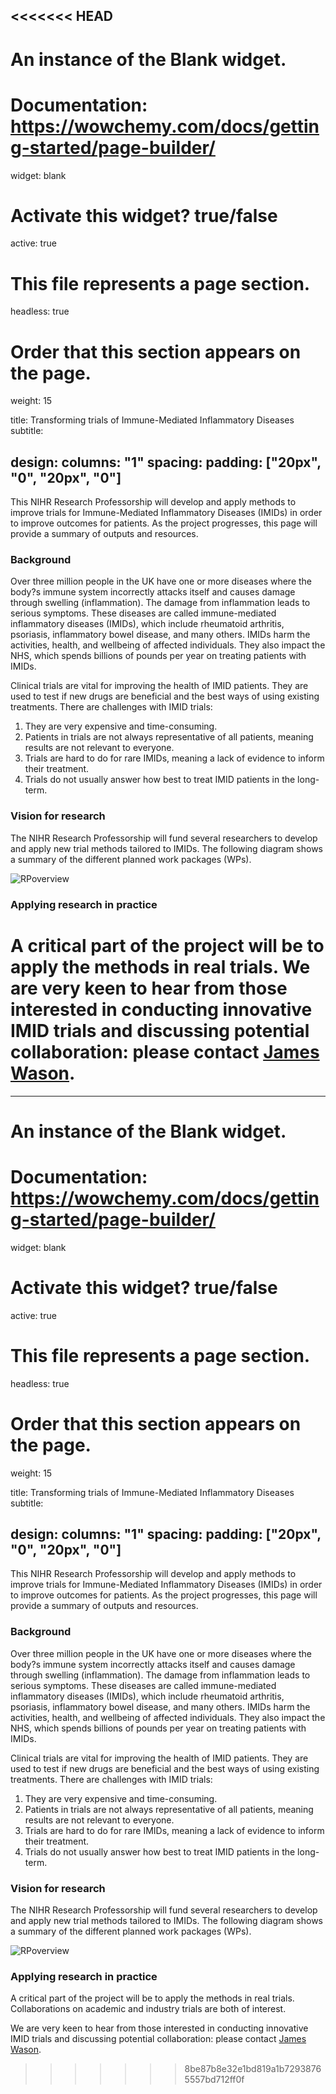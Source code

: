 <<<<<<< HEAD
---
# An instance of the Blank widget.
# Documentation: https://wowchemy.com/docs/getting-started/page-builder/
widget: blank

# Activate this widget? true/false
active: true

# This file represents a page section.
headless: true

# Order that this section appears on the page.
weight: 15

title: Transforming trials of Immune-Mediated Inflammatory Diseases
subtitle: 

design:
  columns: "1"
  spacing:
    padding: ["20px", "0", "20px", "0"]
---

This NIHR Research Professorship will develop and apply methods to improve trials for Immune-Mediated Inflammatory Diseases (IMIDs) in order to improve outcomes for patients. As the project progresses, this page will provide a summary of outputs and resources.

### Background

Over three million people in the UK have one or more diseases where the body?s immune system incorrectly attacks itself and causes damage through swelling (inflammation). The damage from inflammation leads to serious symptoms.
These diseases are called immune-mediated inflammatory diseases (IMIDs), which include rheumatoid arthritis, psoriasis, inflammatory bowel disease, and many others. 
IMIDs harm the activities, health, and wellbeing of affected individuals. They also impact the NHS, which spends billions of pounds per year on treating patients with IMIDs.

Clinical trials are vital for improving the health of IMID patients. They are used to test if new drugs are beneficial and the best ways of using existing treatments. There are challenges with IMID trials:

1. They are very expensive and time-consuming. 
2. Patients in trials are not always representative of all patients, meaning results are not relevant to everyone. 
3. Trials are hard to do for rare IMIDs, meaning a lack of evidence to inform their treatment. 
4. Trials do not usually answer how best to treat IMID patients in the long-term.

### Vision for research

The NIHR Research Professorship will fund several researchers to develop and apply new trial methods tailored to IMIDs. The following diagram shows a summary of the different planned work packages (WPs).

![RPoverview](/img/RP_Overview.png)


### Applying research in practice

A critical part of the project will be to apply the methods in real trials. We are very keen to hear from those interested in conducting innovative IMID trials and discussing potential collaboration: please contact [James Wason](/staff/james_wason/).
=======
---
# An instance of the Blank widget.
# Documentation: https://wowchemy.com/docs/getting-started/page-builder/
widget: blank

# Activate this widget? true/false
active: true

# This file represents a page section.
headless: true

# Order that this section appears on the page.
weight: 15

title: Transforming trials of Immune-Mediated Inflammatory Diseases
subtitle: 

design:
  columns: "1"
  spacing:
    padding: ["20px", "0", "20px", "0"]
---

This NIHR Research Professorship will develop and apply methods to improve trials for Immune-Mediated Inflammatory Diseases (IMIDs) in order to improve outcomes for patients. As the project progresses, this page will provide a summary of outputs and resources.

### Background

Over three million people in the UK have one or more diseases where the body?s immune system incorrectly attacks itself and causes damage through swelling (inflammation). The damage from inflammation leads to serious symptoms.
These diseases are called immune-mediated inflammatory diseases (IMIDs), which include rheumatoid arthritis, psoriasis, inflammatory bowel disease, and many others. 
IMIDs harm the activities, health, and wellbeing of affected individuals. They also impact the NHS, which spends billions of pounds per year on treating patients with IMIDs.

Clinical trials are vital for improving the health of IMID patients. They are used to test if new drugs are beneficial and the best ways of using existing treatments. There are challenges with IMID trials:

1. They are very expensive and time-consuming. 
2. Patients in trials are not always representative of all patients, meaning results are not relevant to everyone. 
3. Trials are hard to do for rare IMIDs, meaning a lack of evidence to inform their treatment. 
4. Trials do not usually answer how best to treat IMID patients in the long-term.

### Vision for research

The NIHR Research Professorship will fund several researchers to develop and apply new trial methods tailored to IMIDs. The following diagram shows a summary of the different planned work packages (WPs).

![RPoverview](/img/RP_Overview.png)


### Applying research in practice

A critical part of the project will be to apply the methods in real trials. Collaborations on academic and industry trials are both of interest. 

We are very keen to hear from those interested in conducting innovative IMID trials and discussing potential collaboration: please contact [James Wason](/staff/james_wason/).

>>>>>>> 8be87b8e32e1bd819a1b72938765557bd712ff0f
